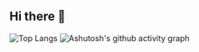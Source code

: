 ## Hi there 👋

![Top Langs](https://github-readme-stats.vercel.app/api/top-langs/?username=SuYLing)
![Ashutosh's github activity graph](https://github-readme-activity-graph.vercel.app/graph?username=SuYLing)
